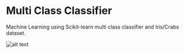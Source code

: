 # Multi Class Classifier

Machine Learning using Scikit-learn multi class classifier and Iris/Crabs dataset.

![alt text](https://i.ibb.co/qp9jPDK/multi.jpg)
